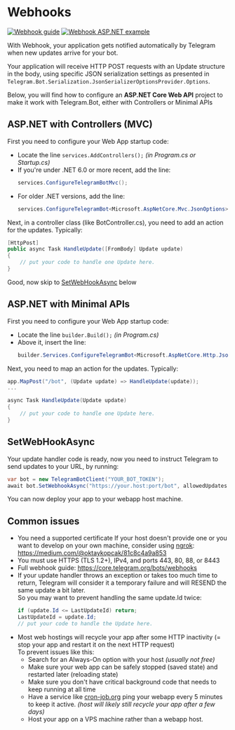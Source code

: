 # Webhooks

[![Webhook guide](https://img.shields.io/badge/Bot_API-Webhook%20guide-blue.svg?style=flat-square)](https://core.telegram.org/bots/webhooks)
[![Webhook ASP.NET example](https://img.shields.io/badge/Examples-ASP.NET%20WebApp-green?style=flat-square)](https://github.com/TelegramBots/Telegram.Bot.Examples/tree/master/Telegram.Bot.Examples.WebHook)

With Webhook, your application gets notified automatically by Telegram when new updates arrive for your bot.

Your application will receive HTTP POST requests with an Update structure in the body, using specific JSON serialization settings as presented in `Telegram.Bot.Serialization.JsonSerializerOptionsProvider.Options`.

Below, you will find how to configure an **ASP.NET Core Web API** project to make it work with Telegram.Bot, either with Controllers or Minimal APIs

## ASP.NET with Controllers (MVC)

First you need to configure your Web App startup code:
- Locate the line `services.AddControllers();` _(in Program.cs or Startup.cs)_
- If you're under .NET 6.0 or more recent, add the line:
    ```csharp
    services.ConfigureTelegramBotMvc();
    ```
- For older .NET versions, add the line:
    ```csharp
    services.ConfigureTelegramBot<Microsoft.AspNetCore.Mvc.JsonOptions>(opt => opt.JsonSerializerOptions);
    ```

Next, in a controller class (like BotController.cs), you need to add an action for the updates. Typically:
```csharp
[HttpPost]
public async Task HandleUpdate([FromBody] Update update)
{
    // put your code to handle one Update here.
}
```

Good, now skip to [SetWebHookAsync](#setwebhookasync) below

## ASP.NET with Minimal APIs

First you need to configure your Web App startup code:
- Locate the line `builder.Build();` _(in Program.cs)_
- Above it, insert the line:
    ```csharp
    builder.Services.ConfigureTelegramBot<Microsoft.AspNetCore.Http.Json.JsonOptions>(opt => opt.SerializerOptions);
    ```

Next, you need to map an action for the updates. Typically:
```csharp
app.MapPost("/bot", (Update update) => HandleUpdate(update));
...

async Task HandleUpdate(Update update)
{
    // put your code to handle one Update here.
}
```

## SetWebHookAsync
Your update handler code is ready, now you need to instruct Telegram to send updates to your URL, by running:
```csharp
var bot = new TelegramBotClient("YOUR_BOT_TOKEN");
await bot.SetWebhookAsync("https://your.host:port/bot", allowedUpdates: []);
```

You can now deploy your app to your webapp host machine.

## Common issues

- You need a supported certificate
  If your host doesn't provide one or you want to develop on your own machine, consider using [ngrok](https://ngrok.com/):
https://medium.com/@oktaykopcak/81c8c4a9a853
- You must use HTTPS (TLS 1.2+), IPv4, and ports 443, 80, 88, or 8443
- Full webhook guide: https://core.telegram.org/bots/webhooks
- If your update handler throws an exception or takes too much time to return,
Telegram will consider it a temporary failure and will RESEND the same update a bit later.  
  So you may want to prevent handling the same update.Id twice:
  ```csharp
  if (update.Id <= LastUpdateId) return;
  LastUpdateId = update.Id;
  // put your code to handle the Update here.
  ```
- Most web hostings will recycle your app after some HTTP inactivity (= stop your app and restart it on the next HTTP request)  
  To prevent issues like this:
  - Search for an Always-On option with your host _(usually not free)_
  - Make sure your web app can be safely stopped (saved state) and restarted later (reloading state)
  - Make sure you don't have critical background code that needs to keep running at all time
  - Have a service like [cron-job.org](https://cron-job.org/) ping your webapp every 5 minutes to keep it active.
    _(host will likely still recycle your app after a few days)_
  - Host your app on a VPS machine rather than a webapp host.
